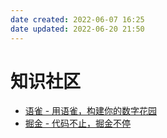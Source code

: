 ```yaml
---
date created: 2022-06-07 16:25
date updated: 2022-06-20 21:50
---
```


# 知识社区

- [语雀 - 用语雀，构建你的数字花园](https://www.yuque.com/about)
- [掘金 - 代码不止，掘金不停](https://juejin.cn/)
